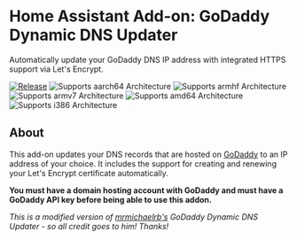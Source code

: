 # Home Assistant Add-on: GoDaddy Dynamic DNS Updater

Automatically update your GoDaddy DNS IP address with integrated HTTPS support via Let's Encrypt.

[![Release][release-shield]][release]
![Supports aarch64 Architecture][aarch64-shield]
![Supports armhf Architecture][armhf-shield]
![Supports armv7 Architecture][armv7-shield]
![Supports amd64 Architecture][amd64-shield]
![Supports i386 Architecture][i386-shield]

## About

This add-on updates your DNS records that are hosted on [GoDaddy][godaddy] to an IP address of your choice.
It includes the support for creating and renewing your Let's Encrypt certificate automatically.

**You must have a domain hosting account with GoDaddy and must have a GoDaddy API key before being able to use this addon.**

_This is a modified version of [mrmichaelrb's][mrmichaelrb] GoDaddy Dynamic DNS Updater - so all credit goes to him! Thanks!_

[release-shield]: https://img.shields.io/github/v/release/mreditor97/addon-ddns-godaddy?color=blue&include_prereleases
[release]: https://github.com/mreditor97/addon-ddns-godaddy/releases
[aarch64-shield]: https://img.shields.io/badge/aarch64-yes-green.svg
[armhf-shield]: https://img.shields.io/badge/armhf-yes-green.svg
[armv7-shield]: https://img.shields.io/badge/armv7-yes-green.svg
[amd64-shield]: https://img.shields.io/badge/amd64-yes-green.svg
[i386-shield]: https://img.shields.io/badge/i386-yes-green.svg
[issue]: https://github.com/mreditor97/addon-ddns-godaddy/issues
[godaddy]: https://www.godaddy.com
[mrmichaelrb]: https://github.com/mrmichaelrb/hassio-addons
